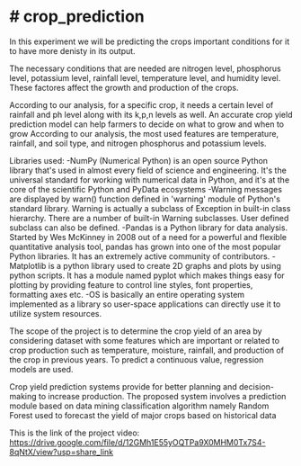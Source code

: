 # # crop_prediction
In this experiment we will be predicting the crops important conditions for it to have more denisty in its output.

The necessary conditions that are needed are nitrogen level, phosphorus level, potassium level, rainfall level, temperature level, and humidity level.
These factores affect the growth and production of the crops.

According to our analysis, for a specific crop, it needs a certain level of rainfall and ph level along with its k,p,n levels as well.
An accurate crop yield prediction model can help farmers to decide on what to grow and when to grow
According to our analysis, the most used features are temperature, rainfall, and soil type, and nitrogen phosphorus and potassium levels.

Libraries used:
-NumPy (Numerical Python) is an open source Python library that's used in almost every field of science and engineering. It's the universal standard for working with numerical data in Python, and it's at the core of the scientific Python and PyData ecosystems
-Warning messages are displayed by warn() function defined in 'warning' module of Python's standard library. Warning is actually a subclass of Exception in built-in class hierarchy. There are a number of built-in Warning subclasses. User defined subclass can also be defined.
-Pandas is a Python library for data analysis. Started by Wes McKinney in 2008 out of a need for a powerful and flexible quantitative analysis tool, pandas has grown into one of the most popular Python libraries. It has an extremely active community of contributors.
-Matplotlib is a python library used to create 2D graphs and plots by using python scripts. It has a module named pyplot which makes things easy for plotting by providing feature to control line styles, font properties, formatting axes etc.
-OS is basically an entire operating system implemented as a library so user-space applications can directly use it to utilize system resources.

The scope of the project is to determine the crop yield of an area by considering dataset with some features which are important or related to crop production such as temperature, moisture, rainfall, and production of the crop in previous years. To predict a continuous value, regression models are used.

Crop yield prediction systems provide for better planning and decision-making to increase production. The proposed system involves a prediction module based on data mining classification algorithm namely Random Forest used to forecast the yield of major crops based on historical data

This is the link of the project video:
https://drive.google.com/file/d/12GMh1E55yOQTPa9X0MHM0Tx7S4-8qNtX/view?usp=share_link
